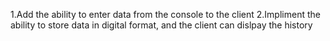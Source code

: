 1.Add the ability to enter data from the console to the client
2.Impliment the ability to store data in digital format, and the client can dislpay the history
